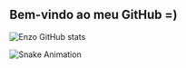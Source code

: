 ## Bem-vindo ao meu GitHub =)

![Enzo GitHub stats](https://github-readme-stats.vercel.app/api?username=enzomv1999&show_icons=true&theme=transparent)

![Snake Animation](https://github.com/enzomv1999/)
